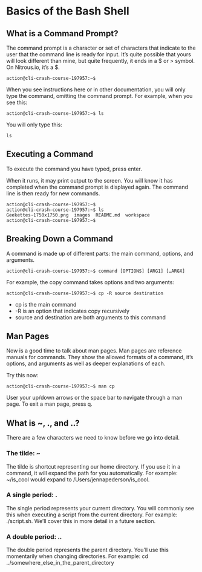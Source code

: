# Basics of the Bash Shell

## What is a Command Prompt?

The command prompt is a character or set of characters that indicate to the user that the command line is ready for input. It’s quite possible that yours will look different than mine, but quite frequently, it ends in a $ or > symbol. On Nitrous.io, it’s a $.

```
action@cli-crash-course-197957:~$
```

When you see instructions here or in other documentation, you will only type the command, omitting the command prompt. For example, when you see this:

```
action@cli-crash-course-197957:~$ ls
```

You will only type this:
```
ls
```

## Executing a Command

To execute the command you have typed, press enter.

When it runs, it may print output to the screen. You will know it has completed when the command prompt is displayed again. The command line is then ready for new commands.

```
action@cli-crash-course-197957:~$
action@cli-crash-course-197957:~$ ls
Geekettes-1750x1750.png  images  README.md  workspace
action@cli-crash-course-197957:~$
```

## Breaking Down a Command

A command is made up of different parts: the main command, options, and arguments.

```
action@cli-crash-course-197957:~$ command [OPTIONS] [ARG1] […ARGX]
```

For example, the copy command takes options and two arguments:

```
action@cli-crash-course-197957:~$ cp -R source destination
```
- cp is the main command
- -R is an option that indicates copy recursively
- source and destination are both arguments to this command

## Man Pages

Now is a good time to talk about man pages. Man pages are reference manuals for commands. They show the allowed formats of a command, it’s options, and arguments as well as deeper explanations of each.

Try this now:

```
action@cli-crash-course-197957:~$ man cp
```

User your up/down arrows or the space bar to navigate through a man page. To exit a man page, press q.

## What is ~, ., and ..?

There are a few characters we need to know before we go into detail.

### The tilde: ~

The tilde is shortcut representing our home directory. If you use it in a command, it will expand the path for you automatically. For example: ~/is_cool would expand to /Users/jennapederson/is_cool. 

### A single period: .

The single period represents your current directory. You will commonly see this when executing a script from the current directory. For example: ./script.sh. We’ll cover this in more detail in a future section.

### A double period: ..

The double period represents the parent directory. You’ll use this momentarily when changing directories. For example: cd ../somewhere_else_in_the_parent_directory
